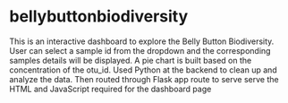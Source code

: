 # bellybuttonbiodiversity
This is an interactive dashboard to explore the Belly Button Biodiversity. User can select a sample id from the dropdown and the corresponding samples details will be displayed.
A pie chart is built based on the concentration of the otu_id.
Used Python at the backend to clean up and analyze the data. Then routed through Flask app route to serve serve the HTML and JavaScript required for the dashboard page
